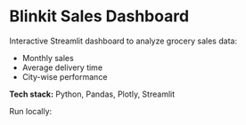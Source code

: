 # Blinkit Sales Dashboard

Interactive Streamlit dashboard to analyze grocery sales data:
- Monthly sales
- Average delivery time
- City-wise performance

**Tech stack:** Python, Pandas, Plotly, Streamlit

Run locally:
